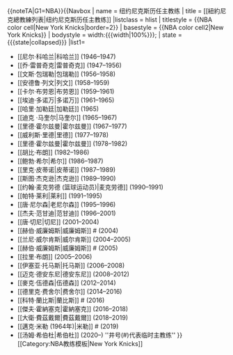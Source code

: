 <noinclude>{{noteTA|G1=NBA}}</noinclude>{{Navbox
| name  = 纽约尼克斯历任主教练
| title = [[紐約尼克總教練列表|<span style="color:#{{NBA color|New York Knicks|2}}">纽约尼克斯历任主教练</span>]]
|listclass = hlist
| titlestyle =  {{NBA color cell|New York Knicks|border=2}}
| basestyle = {{NBA color cell2|New York Knicks}}
| bodystyle = width:{{{width|100%}}}; <!--if width not specified, use width of former template-->
| state = {{{state<includeonly>|collapsed</includeonly>}}}
|list1=
* [[尼尔·科哈兰|科哈兰]] (1946–1947)
* [[乔·雷普奇克|雷普奇克]] (1947–1956)
* [[文斯·包瑞勒|包瑞勒]] (1956–1958)
* [[安德鲁·列文|列文]] (1958–1959)
* [[卡尔·布劳恩|布劳恩]] (1959–1961)
* [[埃迪·多诺万|多诺万]] (1961–1965)
* [[哈里·加勒廷|加勒廷]] (1965)
* [[迪克 ·马奎尔|马奎尔]] (1965–1967)
* [[里德·霍尔兹曼|霍尔兹曼]] (1967–1977)
* [[威利斯·里德|里德]] (1977–1978)
* [[里德·霍尔兹曼|霍尔兹曼]] (1978–1982)
* [[胡比·布朗]] (1982–1986)
* [[鲍勃·希尔|希尔]] (1986–1987)
* [[里克·皮蒂诺|皮蒂诺]] (1987–1989)
* [[斯图·杰克逊|杰克逊]] (1989–1990)
* [[约翰·麦克劳德 (篮球运动员)|麦克劳德]] (1990–1991)
* [[帕特·莱利|莱利]] (1991–1995)
* [[唐·尼尔森|老尼尔森]] (1995–1996)
* [[杰夫·范甘迪|范甘迪]] (1996–2001)
* [[唐·切尼|切尼]] (2001–2004)
* [[赫伯·威廉姆斯|威廉姆斯]] # (2004)
* [[兰尼·威尔肯斯|威尔肯斯]] (2004–2005)
* [[赫伯·威廉姆斯|威廉姆斯]] # (2005)
* [[拉里·布朗]] (2005–2006)
* [[伊塞亚·托马斯|托马斯]] (2006–2008)
* [[迈克·德安东尼|德安东尼]] (2008–2012)
* [[麥克·伍德森|伍德森]] (2012–2014)
* [[德里克·费舍尔|费舍尔]] (2014–2016)
* [[科特·蘭比斯|蘭比斯]] # (2016)
* [[傑夫·霍納塞克|霍納塞克]] (2016–2018)
* [[大衛·費茲戴爾|費茲戴爾]] (2018–2019)
* [[邁克·米勒 (1964年)|米勒]] # (2019)
* [[汤姆·希伯杜|希伯杜]] (2020–)
''井号(#)代表临时主教练''
}}<noinclude>[[Category:NBA教练模板|New York Knicks]]</noinclude>
